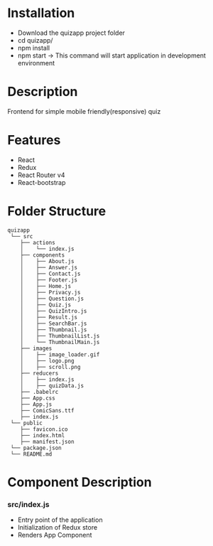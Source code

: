 # Installation
- Download the quizapp project folder
- cd quizapp/
- npm install
- npm start -> This command will start application in development environment

# Description
Frontend for simple mobile friendly(responsive) quiz 

# Features
- React
- Redux
- React Router v4
- React-bootstrap

# Folder Structure
```
quizapp
 └── src
    ├── actions
    │    └── index.js
    ├── components
    │    ├── About.js
    │    ├── Answer.js       
    │    ├── Contact.js
    │    ├── Footer.js
    │    ├── Home.js
    │    ├── Privacy.js
    │    ├── Question.js
    │    ├── Quiz.js
    │    ├── QuizIntro.js
    │    ├── Result.js
    │    ├── SearchBar.js
    │    ├── Thumbnail.js
    │    ├── ThumbnailList.js
    │    └── ThumbnailMain.js
    ├── images
    │    ├── image_loader.gif
    │    ├── logo.png
    │    ├── scroll.png    
    ├── reducers
    │    ├── index.js
    │    ├── quizData.js
    ├── .babelrc
    ├── App.css
    ├── App.js
    ├── ComicSans.ttf
    ├── index.js
 └── public
    ├── favicon.ico
    ├── index.html
    ├── manifest.json
 └── package.json
 └── README.md
```

# Component Description
### src/index.js
- Entry point of the application
- Initialization of Redux store
- Renders App Component
